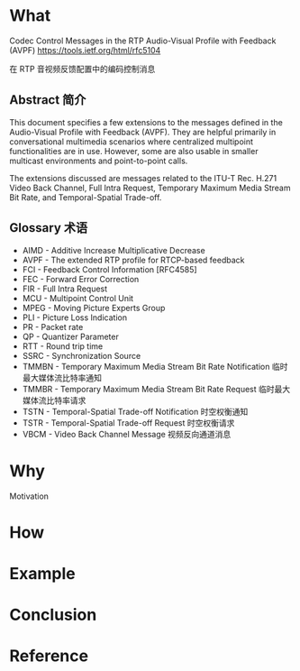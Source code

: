 # What

Codec Control Messages in the RTP Audio-Visual Profile with Feedback (AVPF)
https://tools.ietf.org/html/rfc5104

在 RTP 音视频反馈配置中的编码控制消息

## Abstract 简介


   This document specifies a few extensions to the messages defined in
   the Audio-Visual Profile with Feedback (AVPF).  They are helpful
   primarily in conversational multimedia scenarios where centralized
   multipoint functionalities are in use.  However, some are also usable
   in smaller multicast environments and point-to-point calls.

   The extensions discussed are messages related to the ITU-T Rec. H.271
   Video Back Channel, Full Intra Request, Temporary Maximum Media
   Stream Bit Rate, and Temporal-Spatial Trade-off.

## Glossary 术语

*   AIMD   - Additive Increase Multiplicative Decrease
*   AVPF   - The extended RTP profile for RTCP-based feedback
*   FCI    - Feedback Control Information [RFC4585]
*   FEC    - Forward Error Correction
*   FIR    - Full Intra Request
*   MCU    - Multipoint Control Unit
*   MPEG   - Moving Picture Experts Group
*   PLI    - Picture Loss Indication
*   PR     - Packet rate
*   QP     - Quantizer Parameter
*   RTT    - Round trip time
*   SSRC   - Synchronization Source
*   TMMBN  - Temporary Maximum Media Stream Bit Rate Notification 临时最大媒体流比特率通知
*   TMMBR  - Temporary Maximum Media Stream Bit Rate Request 临时最大媒体流比特率请求
*   TSTN   - Temporal-Spatial Trade-off Notification 时空权衡通知
*   TSTR   - Temporal-Spatial Trade-off Request 时空权衡请求
*   VBCM   - Video Back Channel Message 视频反向通道消息



# Why

Motivation


# How



# Example


# Conclusion


# Reference
